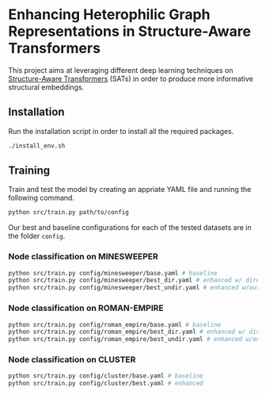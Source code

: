 # Enhancing Heterophilic Graph Representations in Structure-Aware Transformers

This project aims at leveraging different deep learning techniques on [Structure-Aware Transformers](https://arxiv.org/abs/2202.03036) (SATs) in order to produce more informative structural embeddings.

## Installation
Run the installation script in order to install all the required packages.

```bash
./install_env.sh
```

## Training
Train and test the model by creating an appriate YAML file and running the following command.

```bash
python src/train.py path/to/config
```

Our best and baseline configurations for each of the tested datasets are in the folder `config`.

### Node classification on MINESWEEPER
```bash
python src/train.py config/minesweeper/base.yaml # baseline
python src/train.py config/minesweeper/best_dir.yaml # enhanced w/ directionality
python src/train.py config/minesweeper/best_undir.yaml # enhanced w/out directionality
```

### Node classification on ROMAN-EMPIRE
```bash
python src/train.py config/roman_empire/base.yaml # baseline
python src/train.py config/roman_empire/best_dir.yaml # enhanced w/ directionality
python src/train.py config/roman_empire/best_undir.yaml # enhanced w/out directionality
```

### Node classification on CLUSTER
```bash
python src/train.py config/cluster/base.yaml # baseline
python src/train.py config/cluster/best.yaml # enhanced
```
